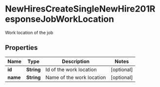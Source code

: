 

# NewHiresCreateSingleNewHire201ResponseJobWorkLocation

Work location of the job

## Properties

| Name | Type | Description | Notes |
|------------ | ------------- | ------------- | -------------|
|**id** | **String** | Id of the work location |  [optional] |
|**name** | **String** | Name of the work location |  [optional] |



